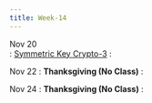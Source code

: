 ```yaml
---
title: Week-14
---
```


Nov 20  
: [Symmetric Key Crypto-3](https://purdue.brightspace.com/d2l/le/content/832199/Home?itemIdentifier=D2L.LE.Content.ContentObject.ModuleCO-14746477)
  :  

Nov 22
: **Thanksgiving (No Class)**
  : [](#)

Nov 24
: **Thanksgiving (No Class)**
  : [](#)



